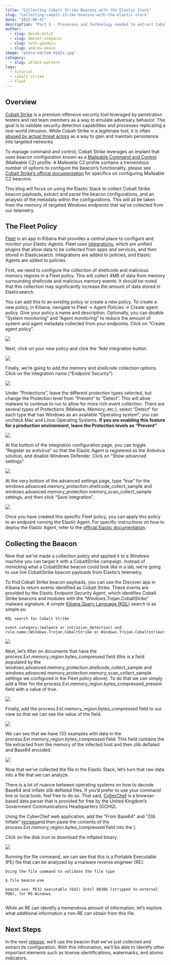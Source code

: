 ```yaml
---
title: "Collecting Cobalt Strike Beacons with the Elastic Stack"
slug: "collecting-cobalt-strike-beacons-with-the-elastic-stack"
date: "2022-06-01"
description: "Part 1 - Processes and technology needed to extract Cobalt Strike implant beacons"
author:
  - slug: derek-ditch
  - slug: daniel-stepanic
  - slug: seth-goodwin
  - slug: andrew-pease
image: "photo-edited-01@2x.jpg"
category:
  - slug: attack-pattern
tags:
  - tutorial
  - cobalt strike
  - fleet
---
```


## Overview

[Cobalt Strike](https://attack.mitre.org/software/S0154/) is a premium offensive security tool leveraged by penetration testers and red team members as a way to emulate adversary behavior. The goal is to validate security detection capabilities and processes replicating a real-world intrusion. While Cobalt Strike is a legitimate tool, it is often [abused by actual threat actors](https://www.proofpoint.com/uk/blog/threat-insight/cobalt-strike-favorite-tool-apt-crimeware) as a way to gain and maintain persistence into targeted networks.

To manage command and control, Cobalt Strike leverages an implant that uses beacon configuration known as a [Malleable Command and Control](https://www.cobaltstrike.com/help-malleable-c2) (Malleable C2) profile. A Malleable C2 profile contains a tremendous number of options to configure the beacon’s functionality, please see [Cobalt Strike’s official documentation](https://www.cobaltstrike.com/help-beacon) for specifics on configuring Malleable C2 beacons.

This blog will focus on using the Elastic Stack to collect Cobalt Strike beacon payloads, extract and parse the beacon configurations, and an analysis of the metadata within the configurations. This will all be taken from the memory of targeted Windows endpoints that we’ve collected from our telemetry.

## The Fleet Policy

[Fleet](https://www.elastic.co/guide/en/kibana/current/fleet.html) is an app in Kibana that provides a central place to configure and monitor your Elastic Agents. Fleet uses [integrations](https://www.elastic.co/guide/en/fleet/current/integrations.html), which are unified plugins that allow data to be collected from apps and services, and then stored in Elasticsearch. Integrations are added to policies, and Elastic Agents are added to policies.

First, we need to configure the collection of shellcode and malicious memory regions in a Fleet policy. This will collect 4MB of data from memory surrounding shellcode and malicious memory events. It should be noted that this collection may significantly increase the amount of data stored in Elasticsearch.

You can add this to an existing policy or create a new policy. To create a new policy, in Kibana, navigate to Fleet → Agent Policies → Create agent policy. Give your policy a name and description. Optionally, you can disable “System monitoring” and “Agent monitoring” to reduce the amount of system and agent metadata collected from your endpoints. Click on “Create agent policy”.

![](/assets/images/collecting-cobalt-strike-beacons-with-the-elastic-stack/create-agent-policy.jpg)

Next, click on your new policy and click the “Add integration button.

![](/assets/images/collecting-cobalt-strike-beacons-with-the-elastic-stack/finding-endpoint-integration.jpg)

Finally, we’re going to add the memory and shellcode collection options. Click on the integration name (“Endpoint Security”).

![](/assets/images/collecting-cobalt-strike-beacons-with-the-elastic-stack/overview-with-endpoint-security.jpg)

Under “Protections”, leave the different protection types selected, but change the Protection level from “Prevent” to “Detect”. This will allow malware to continue to run to allow for more rich event collection. There are several types of Protections (Malware, Memory, etc.), select “Detect” for each type that has Windows as an available “Operating system”; you can uncheck Mac and Linux Operating Systems. **If you are enabling this feature for a production environment, leave the Protection levels as “Prevent”**

![](/assets/images/collecting-cobalt-strike-beacons-with-the-elastic-stack/setting-policy-to-detect.jpg)

At the bottom of the integration configuration page, you can toggle “Register as antivirus” so that the Elastic Agent is registered as the Antivirus solution, and disable Windows Defender. Click on “Show advanced settings”.

![](/assets/images/collecting-cobalt-strike-beacons-with-the-elastic-stack/register-as-antivirus.jpg)

At the very bottom of the advanced settings page, type “true” for the windows.advanced.memory_protection.shellcode_collect_sample and windows.advanced.memory_protection.memory_scan_collect_sample settings, and then click “Save integration”.

![](/assets/images/collecting-cobalt-strike-beacons-with-the-elastic-stack/collect-sample.jpg)

Once you have created this specific Fleet policy, you can apply this policy to an endpoint running the Elastic Agent. For specific instructions on how to deploy the Elastic Agent, refer to the [official Elastic documentation](https://www.elastic.co/guide/en/fleet/current/elastic-agent-installation.html#install-fleet-managed-agent).

## Collecting the Beacon

Now that we’ve made a collection policy and applied it to a Windows machine you can target it with a CobaltStrike campaign. Instead of mimicking what a CobaltStrike beacon could look like in a lab, we’re going to use live CobaltStrike beacon payloads from Elastic’s telemetry.

To find Cobalt Strike beacon payloads, you can use the Discover app in Kibana to return events identified as Cobalt Strike. These events are provided by the Elastic Endpoint Security Agent, which identifies Cobalt Strike beacons and modules with the “Windows.Trojan.CobaltStrike” malware signature. A simple [Kibana Query Language (KQL)](https://www.elastic.co/guide/en/kibana/current/kuery-query.html) search is as simple as:

```
KQL search for Cobalt Strike

event.category:(malware or intrusion_detection) and
rule.name:(Windows.Trojan.CobaltStrike or Windows.Trojan.Cobaltstrike)
```

![](/assets/images/collecting-cobalt-strike-beacons-with-the-elastic-stack/viewing-cs-alerts.jpg)

Next, let’s filter on documents that have the process.Ext.memory_region.bytes_compressed field (this is a field populated by the windows.advanced.memory_protection.shellcode_collect_sample and windows.advanced.memory_protection.memory_scan_collect_sample settings we configured in the Fleet policy above). To do that we can simply add a filter for the process.Ext.memory_region.bytes_compressed_present field with a value of true.

![](/assets/images/collecting-cobalt-strike-beacons-with-the-elastic-stack/compressed_present-field.jpg)

Finally, add the process.Ext.memory_region.bytes_compressed field to our view so that we can see the value of the field.

![](/assets/images/collecting-cobalt-strike-beacons-with-the-elastic-stack/bytes_compressed-add.jpg)

We can see that we have 133 examples with data in the process.Ext.memory_region.bytes_compressed field. This field contains the file extracted from the memory of the infected host and then zlib deflated and Base64 encoded.

![](/assets/images/collecting-cobalt-strike-beacons-with-the-elastic-stack/number-of-events.jpg)

Now that we’ve collected the file in the Elastic Stack, let’s turn that raw data into a file that we can analyze.

There is a lot of nuance between operating systems on how to decode Base64 and inflate zlib deflated files. If you’d prefer to use your command line or local tools, feel free to do so. That said, [CyberChef](https://gchq.github.io/CyberChef) is a browser-based data parser that is provided for free by the United Kingdom’s Government Communications Headquarters (GCHQ).

Using the CyberChef web application, add the “From Base64” and “Zlib Inflate” [recipes](<https://gchq.github.io/CyberChef/#recipe=From_Base64('A-Za-z0-9%2B/%3D',true)Zlib_Inflate(0,0,'Adaptive',false,false)>)and then paste the contents of the process.Ext.memory_region.bytes_compressed field into the ).

Click on the disk icon to download the inflated binary.

![](/assets/images/collecting-cobalt-strike-beacons-with-the-elastic-stack/cyber-chef.jpg)

Running the file command, we can see that this is a Portable Executable (PE) file that can be analyzed by a malware reverse engineer (RE).

```
Using the file command to validate the file type

$ file beacon.exe

beacon.exe: PE32 executable (GUI) Intel 80386 (stripped to external PDB), for MS Windows


```

While an RE can identify a tremendous amount of information, let’s explore what additional information a non-RE can obtain from this file.

## Next Steps

In the next [release](https://www.elastic.co/security-labs/extracting-cobalt-strike-beacon-configurations), we’ll use the beacon that we’ve just collected and extract its configuration. With this information, we’ll be able to identify other important elements such as license identifications, watermarks, and atomic indicators.
